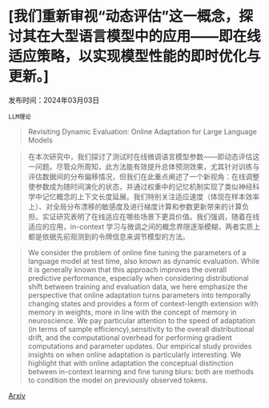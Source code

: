 # [我们重新审视“动态评估”这一概念，探讨其在大型语言模型中的应用——即在线适应策略，以实现模型性能的即时优化与更新。]

发布时间：2024年03月03日

`LLM理论`

> Revisiting Dynamic Evaluation: Online Adaptation for Large Language Models

> 在本次研究中，我们探讨了测试时在线微调语言模型参数——即动态评估这一问题。尽管众所周知，此方法能有效提升总体预测效果，尤其针对训练与评估数据间的分布偏移情况，但我们在此重点阐述了一个新视角：在线调整使参数成为随时间演化的状态，并通过权重中的记忆机制实现了类似神经科学中记忆概念的上下文长度延展。我们特别关注适应速度（体现在样本效率上）、对全局分布漂移的敏感度及进行梯度计算和参数更新带来的计算负担。实证研究表明了在线适应在哪些场景下更具价值。我们强调，随着在线适应的应用，in-context 学习与微调之间的概念界限逐渐模糊，两者实质上都是依据先前观测到的令牌信息来调节模型的方法。

> We consider the problem of online fine tuning the parameters of a language model at test time, also known as dynamic evaluation. While it is generally known that this approach improves the overall predictive performance, especially when considering distributional shift between training and evaluation data, we here emphasize the perspective that online adaptation turns parameters into temporally changing states and provides a form of context-length extension with memory in weights, more in line with the concept of memory in neuroscience. We pay particular attention to the speed of adaptation (in terms of sample efficiency),sensitivity to the overall distributional drift, and the computational overhead for performing gradient computations and parameter updates. Our empirical study provides insights on when online adaptation is particularly interesting. We highlight that with online adaptation the conceptual distinction between in-context learning and fine tuning blurs: both are methods to condition the model on previously observed tokens.

[Arxiv](https://arxiv.org/abs/2403.01518)